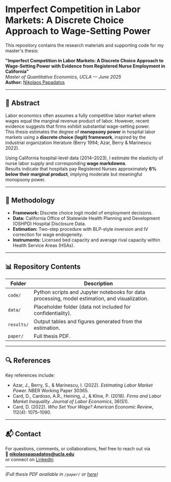 # Imperfect Competition in Labor Markets: A Discrete Choice Approach to Wage-Setting Power

This repository contains the research materials and supporting code for my master's thesis:

**"Imperfect Competition in Labor Markets: A Discrete Choice Approach to Wage-Setting Power with Evidence from Registered Nurse Employment in California"**  
*Master of Quantitative Economics, UCLA — June 2025*  
**Author:** [Nikolaos Papadatos](https://www.linkedin.com/in/nikolaospapadatos)

---

## 📄 Abstract

Labor economics often assumes a fully competitive labor market where wages equal the marginal revenue product of labor. However, recent evidence suggests that firms exhibit substantial wage-setting power.  
This thesis estimates the degree of **monopsony power** in hospital labor markets using a **discrete choice (logit) framework**, inspired by the industrial organization literature (Berry 1994; Azar, Berry & Marinescu 2022).

Using California hospital-level data (2014–2023), I estimate the elasticity of nurse labor supply and corresponding **wage markdowns**.  
Results indicate that hospitals pay Registered Nurses approximately **6% below their marginal product**, implying moderate but meaningful monopsony power.

---

## 🧠 Methodology

- **Framework:** Discrete choice logit model of employment decisions.  
- **Data:** California Office of Statewide Health Planning and Development (OSHPD) Hospital Disclosure Data.  
- **Estimation:** Two-step procedure with BLP-style inversion and IV correction for wage endogeneity.  
- **Instruments:** Licensed bed capacity and average rival capacity within Health Service Areas (HSAs).  

---

## 📊 Repository Contents

| Folder | Description |
|--------|-------------|
| `code/` | Python scripts and Jupyter notebooks for data processing, model estimation, and visualization. |
| `data/` | Placeholder folder (data not included for confidentiality). |
| `results/` | Output tables and figures generated from the estimation. |
| `paper/` | Full thesis PDF. |

---

## 🔍 References

Key references include:

- Azar, J., Berry, S., & Marinescu, I. (2022). *Estimating Labor Market Power.* NBER Working Paper 30365.  
- Card, D., Cardoso, A.R., Heining, J., & Kline, P. (2018). *Firms and Labor Market Inequality.* *Journal of Labor Economics*, 36(S1).  
- Card, D. (2022). *Who Set Your Wage?* *American Economic Review*, 112(4): 1075–1090.

---

## 📬 Contact

For questions, comments, or collaborations, feel free to reach out via  
📧 **nikolaospapadatos@ucla.edu**  
or connect on [LinkedIn](https://www.linkedin.com/in/nikolaospapadatos)

---

*(Full thesis PDF available in `/paper/` or [here](paper/Nikolaos_Papadatos_Capstone_Project.pdf))*
